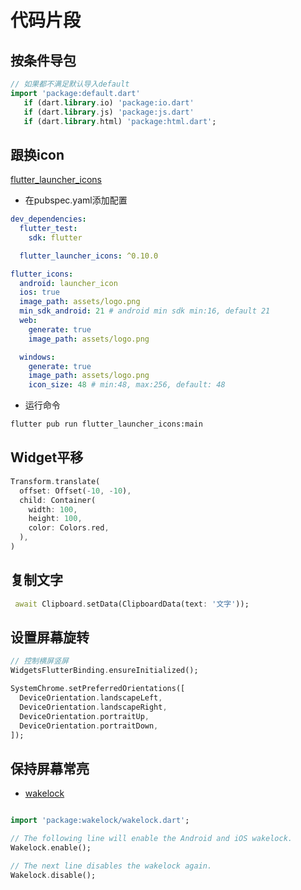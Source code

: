 # 代码片段

## 按条件导包
```dart
// 如果都不满足默认导入default
import 'package:default.dart'
   if (dart.library.io) 'package:io.dart'
   if (dart.library.js) 'package:js.dart'
   if (dart.library.html) 'package:html.dart';
```

## 跟换icon

[flutter_launcher_icons](https://pub.dev/packages/flutter_launcher_icons)

- 在pubspec.yaml添加配置
  
```yaml
dev_dependencies:
  flutter_test:
    sdk: flutter

  flutter_launcher_icons: ^0.10.0

flutter_icons:
  android: launcher_icon
  ios: true
  image_path: assets/logo.png
  min_sdk_android: 21 # android min sdk min:16, default 21
  web:
    generate: true
    image_path: assets/logo.png

  windows:
    generate: true
    image_path: assets/logo.png
    icon_size: 48 # min:48, max:256, default: 48

```
  
- 运行命令
  
```sh
flutter pub run flutter_launcher_icons:main
```

## Widget平移

```dart
Transform.translate(
  offset: Offset(-10, -10),
  child: Container(
    width: 100,
    height: 100,
    color: Colors.red,
  ),
)
```

## 复制文字
```dart
 await Clipboard.setData(ClipboardData(text: '文字'));
```

## 设置屏幕旋转
```dart
// 控制横屏竖屏
WidgetsFlutterBinding.ensureInitialized();

SystemChrome.setPreferredOrientations([
  DeviceOrientation.landscapeLeft,
  DeviceOrientation.landscapeRight,
  DeviceOrientation.portraitUp,
  DeviceOrientation.portraitDown,
]);
```

## 保持屏幕常亮

- [wakelock](https://pub.dev/packages/wakelock)

```dart

import 'package:wakelock/wakelock.dart';

// The following line will enable the Android and iOS wakelock.
Wakelock.enable();

// The next line disables the wakelock again.
Wakelock.disable();
```